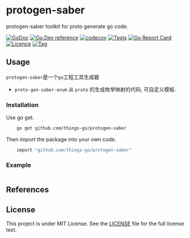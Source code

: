 # protogen-saber
protogen-saber toolkit for proto generate go code. 

[![GoDoc](https://godoc.org/github.com/things-go/protogen-saber?status.svg)](https://godoc.org/github.com/things-go/protogen-saber)
[![Go.Dev reference](https://img.shields.io/badge/go.dev-reference-blue?logo=go&logoColor=white)](https://pkg.go.dev/github.com/things-go/protogen-saber?tab=doc)
[![codecov](https://codecov.io/gh/things-go/protogen-saber/branch/main/graph/badge.svg)](https://codecov.io/gh/things-go/protogen-saber)
[![Tests](https://github.com/things-go/protogen-saber/actions/workflows/ci.yml/badge.svg)](https://github.com/things-go/protogen-saber/actions/workflows/ci.yml)
[![Go Report Card](https://goreportcard.com/badge/github.com/things-go/protogen-saber)](https://goreportcard.com/report/github.com/things-go/protogen-saber)
[![Licence](https://img.shields.io/github/license/things-go/protogen-saber)](https://raw.githubusercontent.com/things-go/protogen-saber/main/LICENSE)
[![Tag](https://img.shields.io/github/v/tag/things-go/protogen-saber)](https://github.com/things-go/protogen-saber/tags)

## Usage

`protogen-saber`是一个`go`工程工具生成器

- `proto-gen-saber-enum` 从 `proto` 的生成枚举映射的代码, 可自定义模板.

### Installation

Use go get.
```bash
    go get github.com/things-go/protogen-saber
```

Then import the package into your own code.
```bash
    import "github.com/things-go/protogen-saber"
```

### Example

[embedmd]:# (examples/main.go go)
```go

```

## References

## License

This project is under MIT License. See the [LICENSE](LICENSE) file for the full license text.